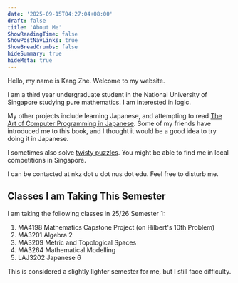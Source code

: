 ```yaml
---
date: '2025-09-15T04:27:04+08:00'
draft: false
title: 'About Me'
ShowReadingTime: false
ShowPostNavLinks: true
ShowBreadCrumbs: false
hideSummary: true
hideMeta: true
---
```

Hello, my name is Kang Zhe.
Welcome to my website.

I am a third year undergraduate student in the National University of Singapore studying pure mathematics.
I am interested in logic.

My other projects include learning Japanese, and attempting to read [The Art of Computer Programming in Japanese](https://asciidwango.jp/post/122327235600/the-art-of-computer-programming-volume-1).
Some of my friends have introduced me to this book, and I thought it would be a good idea to try doing it in Japanese.

I sometimes also solve [twisty puzzles](https://www.worldcubeassociation.org/persons/2016KANG02).
You might be able to find me in local competitions in Singapore.

I can be contacted at nkz dot u dot nus dot edu.
Feel free to disturb me.

## Classes I am Taking This Semester
I am taking the following classes in 25/26 Semester 1:
1. MA4198 Mathematics Capstone Project (on Hilbert's 10th Problem)
2. MA3201 Algebra 2
3. MA3209 Metric and Topological Spaces
4. MA3264 Mathematical Modelling
5. LAJ3202 Japanese 6

This is considered a slightly lighter semester for me, but I still face difficulty.
